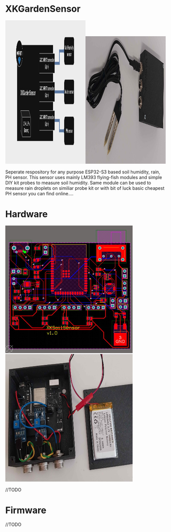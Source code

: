 # XKGardenSensor

  <img
  src="/doc/v1_schema.jpg"
  alt="Alt text"
  title="schema"
  style=" width: 50%; height: 450px"><img
  src="/doc/v1_02.jpg"
  alt="Alt text"
  title="pcb"
  style=" width: 50%; height: 400px">

Seperate respository for any purpose ESP32-S3 based soil humidity, rain, PH sensor.
This sensor uses mainly LM393 flying-fish modules and simple DIY kit probes to measure soil humidity.
Same module can be used to measure rain droplets on similiar probe kit or with bit of luck basic cheapest PH sensor
you can find online....

# Hardware
  <img
  src="/doc/v1_pcb.jpg"
  alt="Alt text"
  title="pcb"
  style="display: inline-block; margin: 0 auto; width: 400px; height: 400px"><img
  src="/doc/v1_01.jpg"
  alt="Alt text"
  title="pcb"
  style=" width: 400px; height: 400px">
  
//TODO

# Firmware
//TODO
